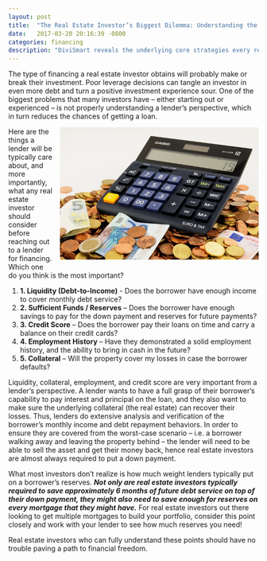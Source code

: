 ```yaml
---
layout: post
title:  "The Real Estate Investor’s Biggest Dilemma: Understanding the Lender"
date:   2017-03-20 20:16:39 -0800
categories: financing
description: "DiviSmart reveals the underlying core strategies every real estate investor should know. Lending is critical to a real estate investor's success. DiviSmart carefully outlines the fundamentals every borrower should consider before seeking financing."
---
```


The type of financing a real estate investor obtains will probably make or break their investment. Poor leverage decisions can tangle an investor in even more debt and turn a positive investment experience sour. One of the biggest problems that many investors have – either starting out or experienced – is not properly understanding a lender’s perspective, which in turn reduces the chances of getting a loan.

<img src="/assets/images/euro-870757_640.jpg" width="400" style="float: right; margin: 0px 0px 15px 15px;" />

Here are the things a lender will be typically care about, and more importantly, what any real estate investor should consider before reaching out to a lender for financing. Which one do you think is the most important?

<ol>
	<li><b>1. Liquidity (Debt-to-Income)</b> - Does the borrower have enough income to cover monthly debt service? </li>
	<li><b>2. Sufficient Funds / Reserves</b> – Does the borrower have enough savings to pay for the down payment and reserves for future payments? </li>
	<li><b>3. Credit Score</b> – Does the borrower pay their loans on time and carry a balance on their credit cards?</li>
	<li><b>4. Employment History</b> – Have they demonstrated a solid employment history, and the ability to bring in cash in the future?</li>
	<li><b>5. Collateral</b> – Will the property cover my losses in case the borrower defaults?</li>
</ol>

Liquidity, collateral, employment, and credit score are very important from a lender’s perspective. A lender wants to have a full grasp of their borrower’s capability to pay interest and principal on the loan, and they also want to make sure the underlying collateral (the real estate) can recover their losses. Thus, lenders do extensive analysis and verification of the borrower’s monthly income and debt repayment behaviors. In order to ensure they are covered from the worst-case scenario – i.e. a borrower walking away and leaving the property behind – the lender will need to be able to sell the asset and get their money back, hence real estate investors are almost always required to put a down payment.

What most investors don’t realize is how much weight lenders typically put on a borrower’s reserves. <i><b>Not only are real estate investors typically required to save approximately 6 months of future debt service on top of their down payment, they might also need to save enough for reserves on every mortgage that they might have.</b></i> For real estate investors out there looking to get multiple mortgages to build your portfolio, consider this point closely and work with your lender to see how much reserves you need!

Real estate investors who can fully understand these points should have no trouble paving a path to financial freedom. 

